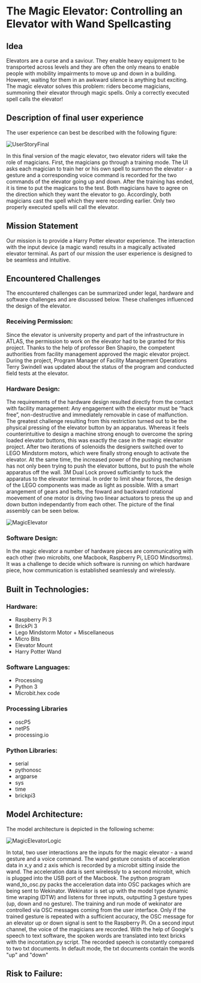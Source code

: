 # The Magic Elevator: Controlling an Elevator with Wand Spellcasting 



## Idea
Elevators are a curse and a saviour. They enable heavy equipment to be transported across levels and they are often the only means to enable people with mobility impairments to move up and down in a building. However, waiting for them in an awkward silence is anything but exciting. The magic elevator solves this problem: riders become magicians, summoning their elevator through magic spells. Only a correctly executed spell calls the elevator! 


## Description of final user experience
The user experience can best be described with the following figure:

![UserStoryFinal](https://user-images.githubusercontent.com/46902147/56617879-3e11a680-65de-11e9-84a1-052fa412968c.png)

In this final version of the magic elevator, two elevator riders will take the role of magicians. First, the magicians go through a training mode. The UI asks each magician to train her or his own spell to summon the elevator - a gesture and a corresponding voice command is recorded for the two commands of the elevator going up and down. After the training has ended, it is time to put the magicans to the test. Both magicians have to agree on the direction which they want the elevator to go. Accordingly, both magicians cast the spell which they were recording earlier. Only two properly executed spells will call the elevator. 



## Mission Statement
Our mission is to provide a Harry Potter elevator experience. The interaction with the input device (a magic wand) results in a magically activated elevator terminal. As part of our mission the user experience is designed to be seamless and intuitive.


## Encountered Challenges
The encountered challenges can be summarized under legal, hardware and software challenges and are discussed below. These challenges influenced the design of the elevator.

### Receiving Permission:
Since the elevator is university property and part of the infrastructure in ATLAS, the permission to work on the elevator had to be granted for this project. Thanks to the help of professor Ben Shapiro, the competent authorities from facility management approved the magic elevator project. During the project, Program Manager of Facility Management Operations Terry Swindell was updated about the status of the program and conducted field tests at the elevator. 

### Hardware Design:
The requirements of the hardware design resulted directly from the contact with facility management: Any engagement with the elevator must be “hack free”, non-destructive and immediately removable in case of malfunction. The greatest challenge resulting from this restriction turned out to be the physical pressing of the elevator button by an apparatus. 
Whereas it feels counterintuitive to design a machine strong enough to overcome the spring loaded elevator buttons, this was exactly the case in the magic elevator project. After two iterations of solenoids the designers switched over to LEGO Mindstorm motors, which were finally strong enough to activate the elevator. At the same time, the increased power of the pushing mechanism has not only been trying to push the elevator buttons, but to push the whole apparatus off the wall. 3M Dual Lock proved sufficiantly to tuck the apparatus to the elevator terminal. In order to limit shear forces, the design of the LEGO components was made as light as possible. With a smart arangement of gears and belts, the foward and backward rotational moevement of one motor is driving two linear actuators to press the up and down button independantly from each other. The picture of the final assembly can be seen below.


![MagicElevator](https://user-images.githubusercontent.com/46902147/56620131-170aa300-65e5-11e9-92e9-9dce94901ad8.jpg)

### Software Design:
In the magic elevator a number of hardware pieces are communicating with each other (two microbits, one Macbook, Raspberry Pi, LEGO Mindsortms). It was a challenge to decide which software is running on which hardware piece, how communication is established seamlessly and wirelessly. 



## Built in Technologies:
### Hardware:
- Raspberry Pi 3
- BrickPi 3
- Lego Mindstorm Motor + Miscellaneous
- Micro Bits
- Elevator Mount
- Harry Potter Wand 

### Software Languages:
- Processing
- Python 3
- Microbit.hex code

### Processing Libraries
- oscP5
- netP5
- processing.io

### Python Libraries:
- serial
- pythonosc
- argparse
- sys
- time
- brickpi3

## Model Architecture:

The model architecture is depicted in the following scheme:

![MagicElevatorLogic](https://user-images.githubusercontent.com/46902147/56620778-5934e400-65e7-11e9-9690-3f9e9c04515c.png)

In total, two user interactions are the inputs for the magic elevator - a wand gesture and a voice command. The wand gesture consists of acceleration data in x,y and z axis which is recorded by a microbit sitting inside the wand. The acceleration data is sent wirelessly to a second microbit, which is plugged into the USB port of the Macbook. The python program wand_to_osc.py packs the acceleration data into OSC packages which are being sent to Wekinator. Wekinator is set up with the model type dynamic time wraping (DTW) and listens for three inputs, outputting 3 gesture types (up, down and no gesture). The training and run mode of wekinator are controlled via OSC messages coming from the user interface. Only if the trained gesture is repeated with a sufficient accuracy, the OSC message for an elevator up or down signal is sent to the Raspberry Pi. On a second input channel, the voice of the magicians are recorded. With the help of Google's speech to text software, the spoken words are translated into text bricks with the incontation.py script. The recorded speech is constantly compared to two txt documents. In default mode, the txt documents contain the words "up" and "down"

## Risk to Failure:




